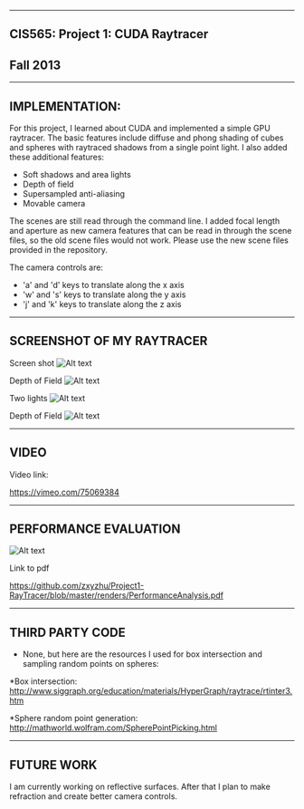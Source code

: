 -------------------------------------------------------------------------------
CIS565: Project 1: CUDA Raytracer
-------------------------------------------------------------------------------
Fall 2013
-------------------------------------------------------------------------------

-------------------------------------------------------------------------------
IMPLEMENTATION:
-------------------------------------------------------------------------------
For this project, I learned about CUDA and implemented a simple GPU raytracer.
The basic features include diffuse and phong shading of cubes and spheres with 
raytraced shadows from a single point light. I also added these additional 
features:

* Soft shadows and area lights 
* Depth of field
* Supersampled anti-aliasing
* Movable camera

The scenes are still read through the command line. I added focal length and 
aperture as new camera features that can be read in through the scene files, 
so the old scene files would not work. Please use the new scene files provided
in the repository. 

The camera controls are:
* 'a' and 'd' keys to translate along the x axis
* 'w' and 's' keys to translate along the y axis
* 'j' and 'k' keys to translate along the z axis

-------------------------------------------------------------------------------
SCREENSHOT OF MY RAYTRACER
-------------------------------------------------------------------------------
Screen shot
![Alt text](/renders/screenCap/sampleSceneDOF.jpg "screen shot")

Depth of Field
![Alt text](/renders/screenCap/DOF.bmp "DOF")

Two lights
![Alt text](/renders/screenCap/twoLights.bmp "two lights")

Depth of Field
![Alt text](/renders/screenCap/twoLightDOF.bmp "two lights with DOF")

-------------------------------------------------------------------------------
VIDEO
-------------------------------------------------------------------------------
Video link:

https://vimeo.com/75069384

-------------------------------------------------------------------------------
PERFORMANCE EVALUATION
-------------------------------------------------------------------------------
![Alt text](/renders/performanceAnalysis.png "Performance Analysis")

Link to pdf

https://github.com/zxyzhu/Project1-RayTracer/blob/master/renders/PerformanceAnalysis.pdf

-------------------------------------------------------------------------------
THIRD PARTY CODE 
-------------------------------------------------------------------------------
* None, but here are the resources I used for box intersection and sampling
random points on spheres:

*Box intersection: 
http://www.siggraph.org/education/materials/HyperGraph/raytrace/rtinter3.htm

*Sphere random point generation:
http://mathworld.wolfram.com/SpherePointPicking.html

-------------------------------------------------------------------------------
FUTURE WORK
-------------------------------------------------------------------------------
I am currently working on reflective surfaces. After that I plan to make 
refraction and create better camera controls. 
